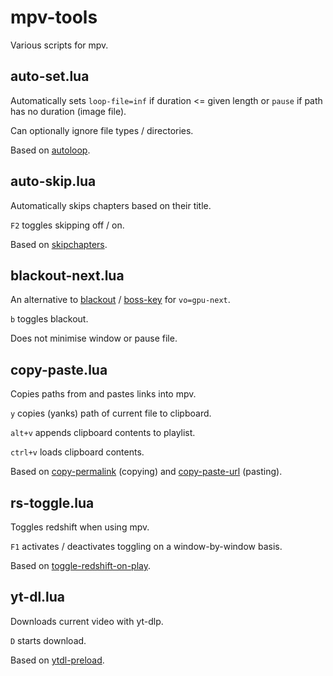 # mpv-tools

Various scripts for mpv.

## auto-set.lua

Automatically sets `loop-file=inf` if duration <= given length or `pause` if path has no duration (image file).

Can optionally ignore file types / directories.

Based on [autoloop](https://github.com/zc62/mpv-scripts/blob/master/autoloop.lua).

## auto-skip.lua

Automatically skips chapters based on their title.

`F2` toggles skipping off / on.

Based on [skipchapters](https://github.com/haasn/gentoo-conf/blob/xor/home/nand/.mpv/scripts/avail/skipchapters.lua).

## blackout-next.lua

An alternative to [blackout](https://github.com/sibwaf/mpv-scripts/blob/master/blackout.lua) / [boss-key](https://github.com/detuur/mpv-scripts/blob/master/boss-key.lua) for `vo=gpu-next`.

`b` toggles blackout.

Does not minimise window or pause file.

## copy-paste.lua

Copies paths from and pastes links into mpv.

`y` copies (yanks) path of current file to clipboard.

`alt+v` appends clipboard contents to playlist.

`ctrl+v` loads clipboard contents.

Based on [copy-permalink](https://gist.github.com/olejorgenb/a5194d9bc183dbe0bfb02aac18fe37f9) (copying) and [copy-paste-url](https://github.com/yassin-l/copy-paste-url/blob/master/copy-paste-url.lua) (pasting).

## rs-toggle.lua

Toggles redshift when using mpv.

`F1` activates / deactivates toggling on a window-by-window basis.

Based on [toggle-redshift-on-play](https://gist.github.com/CreamyCookie/d036b66af4e17ea527d08e303eb96145). 

## yt-dl.lua

Downloads current video with yt-dlp.

`D` starts download.

Based on [ytdl-preload](https://gist.github.com/bitingsock/17d90e3deeb35b5f75e55adb19098f58).

